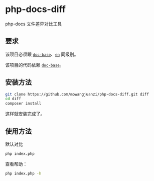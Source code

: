 # php-docs-diff

php-docs 文件差异对比工具

## 要求

该项目必须跟 [`doc-base`](https://github.com/php/doc-base)、[`en`](https://github.com/php/doc-en) 同级别。

该项目的代码依赖 [`doc-base`](https://github.com/php/doc-base)。

## 安装方法

```bash
git clone https://github.com/mowangjuanzi/php-docs-diff.git diff
cd diff
composer install
```

这样就安装完成了。

## 使用方法

默认对比

```bash
php index.php
```

查看帮助：

```bash
php index.php -h
```
